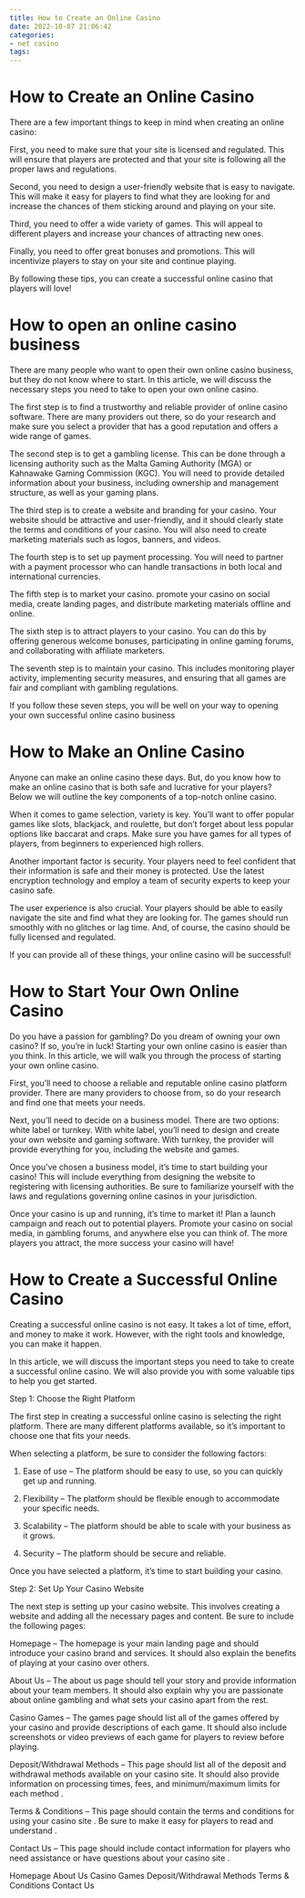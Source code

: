 ```yaml
---
title: How to Create an Online Casino 
date: 2022-10-07 21:06:42
categories:
- net casino
tags:
---
```



#  How to Create an Online Casino 

There are a few important things to keep in mind when creating an online casino:

First, you need to make sure that your site is licensed and regulated. This will ensure that players are protected and that your site is following all the proper laws and regulations.

Second, you need to design a user-friendly website that is easy to navigate. This will make it easy for players to find what they are looking for and increase the chances of them sticking around and playing on your site.

Third, you need to offer a wide variety of games. This will appeal to different players and increase your chances of attracting new ones.

Finally, you need to offer great bonuses and promotions. This will incentivize players to stay on your site and continue playing.

By following these tips, you can create a successful online casino that players will love!

#  How to open an online casino business 

There are many people who want to open their own online casino business, but they do not know where to start. In this article, we will discuss the necessary steps you need to take to open your own online casino. 

The first step is to find a trustworthy and reliable provider of online casino software. There are many providers out there, so do your research and make sure you select a provider that has a good reputation and offers a wide range of games. 

The second step is to get a gambling license. This can be done through a licensing authority such as the Malta Gaming Authority (MGA) or Kahnawake Gaming Commission (KGC). You will need to provide detailed information about your business, including ownership and management structure, as well as your gaming plans. 

The third step is to create a website and branding for your casino. Your website should be attractive and user-friendly, and it should clearly state the terms and conditions of your casino. You will also need to create marketing materials such as logos, banners, and videos. 

The fourth step is to set up payment processing. You will need to partner with a payment processor who can handle transactions in both local and international currencies. 

The fifth step is to market your casino. promote your casino on social media, create landing pages, and distribute marketing materials offline and online. 

The sixth step is to attract players to your casino. You can do this by offering generous welcome bonuses, participating in online gaming forums, and collaborating with affiliate marketers. 

The seventh step is to maintain your casino. This includes monitoring player activity, implementing security measures, and ensuring that all games are fair and compliant with gambling regulations. 

If you follow these seven steps, you will be well on your way to opening your own successful online casino business

#  How to Make an Online Casino 

Anyone can make an online casino these days. But, do you know how to make an online casino that is both safe and lucrative for your players? Below we will outline the key components of a top-notch online casino.

When it comes to game selection, variety is key. You’ll want to offer popular games like slots, blackjack, and roulette, but don’t forget about less popular options like baccarat and craps. Make sure you have games for all types of players, from beginners to experienced high rollers.

Another important factor is security. Your players need to feel confident that their information is safe and their money is protected. Use the latest encryption technology and employ a team of security experts to keep your casino safe.

The user experience is also crucial. Your players should be able to easily navigate the site and find what they are looking for. The games should run smoothly with no glitches or lag time. And, of course, the casino should be fully licensed and regulated.

If you can provide all of these things, your online casino will be successful!

#  How to Start Your Own Online Casino 

Do you have a passion for gambling? Do you dream of owning your own casino? If so, you’re in luck! Starting your own online casino is easier than you think. In this article, we will walk you through the process of starting your own online casino.

First, you’ll need to choose a reliable and reputable online casino platform provider. There are many providers to choose from, so do your research and find one that meets your needs.

Next, you’ll need to decide on a business model. There are two options: white label or turnkey. With white label, you’ll need to design and create your own website and gaming software. With turnkey, the provider will provide everything for you, including the website and games.

Once you’ve chosen a business model, it’s time to start building your casino! This will include everything from designing the website to registering with licensing authorities. Be sure to familiarize yourself with the laws and regulations governing online casinos in your jurisdiction.

Once your casino is up and running, it’s time to market it! Plan a launch campaign and reach out to potential players. Promote your casino on social media, in gambling forums, and anywhere else you can think of. The more players you attract, the more success your casino will have!

#  How to Create a Successful Online Casino

Creating a successful online casino is not easy. It takes a lot of time, effort, and money to make it work. However, with the right tools and knowledge, you can make it happen.

In this article, we will discuss the important steps you need to take to create a successful online casino. We will also provide you with some valuable tips to help you get started.

Step 1: Choose the Right Platform

The first step in creating a successful online casino is selecting the right platform. There are many different platforms available, so it’s important to choose one that fits your needs.

When selecting a platform, be sure to consider the following factors:

1. Ease of use – The platform should be easy to use, so you can quickly get up and running.

2. Flexibility – The platform should be flexible enough to accommodate your specific needs.

3. Scalability – The platform should be able to scale with your business as it grows.

4. Security – The platform should be secure and reliable.

Once you have selected a platform, it’s time to start building your casino.

Step 2: Set Up Your Casino Website

The next step is setting up your casino website. This involves creating a website and adding all the necessary pages and content. Be sure to include the following pages:


 Homepage – The homepage is your main landing page and should introduce your casino brand and services. It should also explain the benefits of playing at your casino over others.

 About Us – The about us page should tell your story and provide information about your team members. It should also explain why you are passionate about online gambling and what sets your casino apart from the rest.

 Casino Games – The games page should list all of the games offered by your casino and provide descriptions of each game. It should also include screenshots or video previews of each game for players to review before playing.

 Deposit/Withdrawal Methods – This page should list all of the deposit and withdrawal methods available on your casino site. It should also provide information on processing times, fees, and minimum/maximum limits for each method .

 Terms & Conditions – This page should contain the terms and conditions for using your casino site . Be sure to make it easy for players to read and understand .

 Contact Us – This page should include contact information for players who need assistance or have questions about your casino site .



Homepage            About Us Casino Games Deposit/Withdrawal Methods Terms & Conditions Contact Us